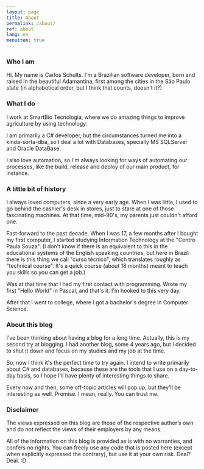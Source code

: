 ```yaml
---
layout: page
title: About
permalink: /about/
ref: about
lang: en
menuitem: true
---
```


<h3>Who I am</h3>
<p>Hi. My name is Carlos Schults. I'm a Brazilian software developer, born and raised in the beautiful Adamantina, 
first among the cities in the São Paulo state (in alphabetical order, but I think that counts, doesn't it?)</p>

<h3>What I do</h3>

<p>I work at SmartBio Tecnologia, where we do amazing things to improve agriculture by using technology. </p>
<p>I am primarily a C# developer, but the circumstances  turned me into a kinda-sorta-dba, so I deal a lot with Databases, specially MS SQLServer and Oracle DataBase.</p>
<p>I also love automation, so I'm always looking for ways of automating our processes, like the build, release and deploy of our main product, for instance.</p>

<h3>A little bit of history</h3>

<p>I always loved computers, since a very early age. When I was little, I used to go behind the cashier's desk in stores,
just to stare at one of those fascinating machines. At that time, mid-90's, my parents just couldn't afford one.</p>

<p>Fast-forward to the past decade. When I was 17, a few months after I bought my first computer, 
I started studying Information Technology at the "Centro Paula Souza". (I don't know if there is an equivalent to this in the
educational systems of the English speaking countries, but here in Brazil there is this thing we call "curso técnico", 
which translates roughly as "technical course". It's a quick course (about 18 months) meant to teach you skills so you can get a job.)</p>

<p>Was at that time that I had my first contact with programming. Wrote my first "Hello World" in Pascal, and that's it. I'm hooked to this very day.</p>

<p>After that I went to college, where I got a bachelor's degree in Computer Science.</p>

<h3>About this blog</h3>

<p>I've been thinking about having a blog for a long time. Actually, this is my second try at blogging. I had another blog, some 4 years ago,
but I decided to shut it down and focus on my studies and my job at the time.</p>
<p>So, now I think it's the perfect time to try again. I intend to write primarily about C# and databases,
because these are the tools that I use on a day-to-day basis, so I hope I'll have plenty of interesting things to share.</p>
<p>Every now and then, some off-topic articles will pop up, but they'll be interesting as well. Promise. I mean, really. You can trust me.</p>

<h3>Disclaimer</h3>

<p>The views expressed on this blog are those of the respective author’s own and do not reflect the views of their employers by any means.</p>
<p>All of the information on this blog is  provided as is with no warranties, and confers no rights. 
You can freely use any code that is posted here (except when explicitly expressed the contrary), but use it at your own risk. Deal? Deal. :D</p>
